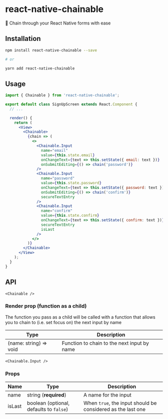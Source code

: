 # react-native-chainable

🔗 Chain through your React Native forms with ease

## Installation

```sh
npm install react-native-chainable --save

# or

yarn add react-native-chainable
```

## Usage

```jsx
import { Chainable } from 'react-native-chainable';

export default class SignUpScreen extends React.Component {
  // ...

  render() {
    return (
      <View>
        <Chainable>
          {chain => (
            <>
              <Chainable.Input
                name="email"
                value={this.state.email}
                onChangeText={text => this.setState({ email: text })}
                onSubmitEditing={() => chain('password')}
              />
              <Chainable.Input
                name="password"
                value={this.state.password}
                onChangeText={text => this.setState({ password: text })}
                onSubmitEditing={() => chain('confirm')}
                secureTextEntry
              />
              <Chainable.Input
                name="confirm"
                value={this.state.confirm}
                onChangeText={text => this.setState({ confirm: text })}
                secureTextEntry
                isLast
              />
            </>
          )}
        </Chainable>
      </View>
    );
  }
}
```

## API

`<Chainable />`

### Render prop (function as a child)

The function you pass as a child will be called with a function that allows you to chain to (i.e. set focus on) the next input by name

| Type                   | Description                                 |
| ---------------------- | ------------------------------------------- |
| (name: string) => void | Function to chain to the next input by name |

`<Chainable.Input />`

### Props

| Name   | Type                                    | Description                                                 |
| ------ | --------------------------------------- | ----------------------------------------------------------- |
| name   | string (**required**)                   | A name for the input                                        |
| isLast | boolean (optional, defaults to `false`) | When `true`, the input should be considered as the last one |
